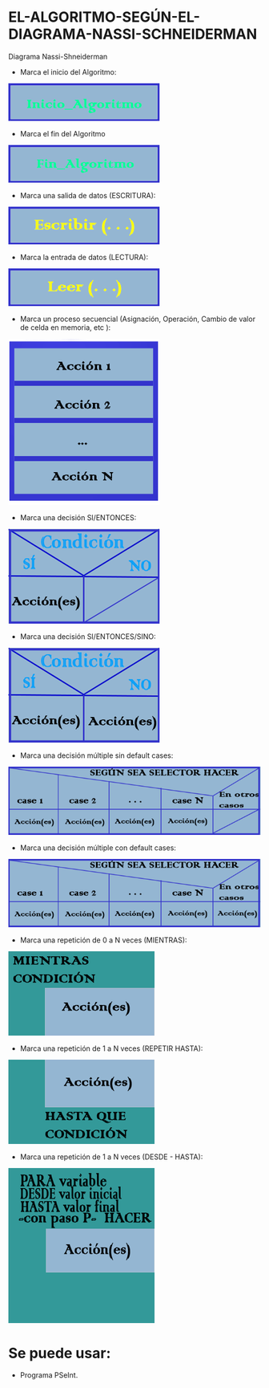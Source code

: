 # EL-ALGORITMO-SEGÚN-EL-DIAGRAMA-NASSI-SCHNEIDERMAN
Diagrama Nassi-Shneiderman

* Marca el inicio del Algoritmo:

![bloque rectangular](IMG/Inicio.png)

* Marca el fin del Algoritmo

![bloque rectangular](IMG/Fin.png)


* Marca una salida de datos (ESCRITURA):

![bloque rectangular](IMG/Escribir.png)


* Marca la entrada de datos (LECTURA):

![bloque rectangular](IMG/Leer.png)


* Marca un proceso secuencial (Asignación, Operación, Cambio de valor de celda en memoria, etc ):

![bloques rectangulares](IMG/Secuencial.png)


* Marca una decisión SI/ENTONCES:

![Diagrama Nassi-Schneiderman si/entonces](IMG/Decision1.png)


* Marca una decisión SI/ENTONCES/SINO:

![Diagrama Nassi-Schneiderman si/entonces/sino](IMG/Decision2.png)


* Marca una decisión múltiple sin default cases:

![Diagrama Nassi-Schneiderman Desición Múltiple](IMG/Decision3.png)


* Marca una decisión múltiple con default cases:

![Diagrama Nassi-Schneiderman Desición Múltiple](IMG/Decision4.png)


* Marca una repetición de 0 a N veces (MIENTRAS):

![Diagrama Nassi-Schneiderman MIentras](IMG/Mientras.png)


* Marca una repetición de 1 a N veces (REPETIR HASTA):

![Diagrama Nassi-Schneiderman Repetir Hasta](IMG/RepetirHasta.png)


* Marca una repetición de 1 a N veces (DESDE - HASTA):

![Diagrama Nassi-Schneiderman Repetir Desde Hasta](IMG/RepetirDH.png)


# Se puede usar:

* Programa PSeInt.

